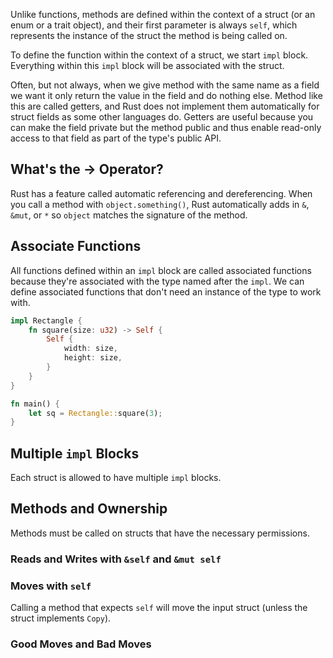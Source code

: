 Unlike functions, methods are defined within the context of a struct (or an enum or a trait object), and their first parameter is always ```self```, which represents the instance of the struct the method is being called on.

To define the function within the context of a struct, we start ```impl``` block.
Everything within this ```impl``` block will be associated with the struct.

Often, but not always, when we give method with the same name as a field we want it only return the value in the field and do nothing else.
Method like this are called getters, and Rust does not implement them automatically for struct fields as some other languages do.
Getters are useful because you can make the field private but the method public and thus enable read-only access to that field as part of the type's public API.

## What's the -> Operator?

Rust has a feature called automatic referencing and dereferencing.
When you call a method with ```object.something()```, Rust automatically adds in ```&```, ```&mut```, or ```*``` so ```object``` matches the signature of the method.

## Associate Functions

All functions defined within an ```impl``` block are called associated functions because they're associated with the type named after the ```impl```.
We can define associated functions that don't need an instance of the type to work with.
```rust
impl Rectangle {
	fn square(size: u32) -> Self {
		Self {
			width: size,
			height: size,
		}
	}
}

fn main() {
	let sq = Rectangle::square(3);
}
```

## Multiple `impl` Blocks
Each struct is allowed to have multiple `impl` blocks.


## Methods and Ownership
Methods must be called on structs that have the necessary permissions.

### Reads and Writes with `&self` and `&mut self`

### Moves with `self`
Calling a method that expects `self` will move the input struct (unless the struct implements `Copy`).

### Good Moves and Bad Moves
